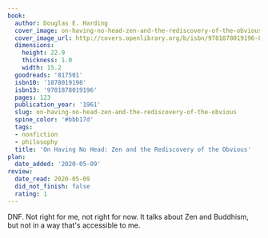 ```yaml
---
book:
  author: Douglas E. Harding
  cover_image: on-having-no-head-zen-and-the-rediscovery-of-the-obvious.jpg
  cover_image_url: http://covers.openlibrary.org/b/isbn/9781878019196-L.jpg
  dimensions:
    height: 22.9
    thickness: 1.0
    width: 15.2
  goodreads: '817501'
  isbn10: '1878019198'
  isbn13: '9781878019196'
  pages: 123
  publication_year: '1961'
  slug: on-having-no-head-zen-and-the-rediscovery-of-the-obvious
  spine_color: '#bbb17d'
  tags:
  - nonfiction
  - philosophy
  title: 'On Having No Head: Zen and the Rediscovery of the Obvious'
plan:
  date_added: '2020-05-09'
review:
  date_read: 2020-05-09
  did_not_finish: false
  rating: 1
---
```


DNF. Not right for me, not right for now. It talks about Zen and Buddhism, but not in a way that's accessible to me.
